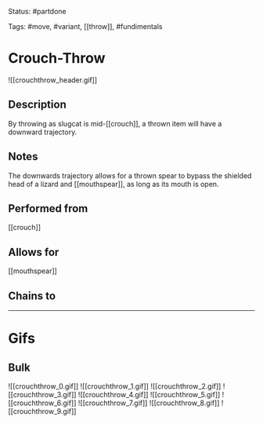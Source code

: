 Status: #partdone

Tags: #move, #variant, [[throw]], #fundimentals

# Crouch-Throw
![[crouchthrow_header.gif]]
## Description
By throwing as slugcat is mid-[[crouch]], a thrown item will have a downward trajectory.

## Notes
The downwards trajectory allows for a thrown spear to bypass the shielded head of a lizard and [[mouthspear]], as long as its mouth is open.

## Performed from
[[crouch]]

## Allows for
[[mouthspear]]

## Chains to


___
# Gifs
## Bulk
![[crouchthrow_0.gif]]
![[crouchthrow_1.gif]]
![[crouchthrow_2.gif]]
![[crouchthrow_3.gif]]
![[crouchthrow_4.gif]]
![[crouchthrow_5.gif]]
![[crouchthrow_6.gif]]
![[crouchthrow_7.gif]]
![[crouchthrow_8.gif]]
![[crouchthrow_9.gif]]
